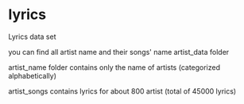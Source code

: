 # lyrics
Lyrics data set 

you can find all artist name and their songs' name artist_data folder

artist_name folder contains only the name of artists (categorized alphabetically) 

artist_songs contains lyrics for about 800 artist (total of 45000 lyrics)
